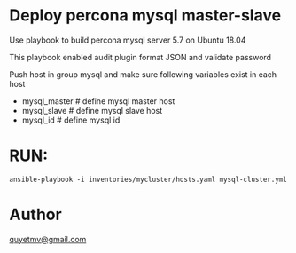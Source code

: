 # Deploy percona mysql master-slave
Use playbook to build percona mysql server 5.7 on Ubuntu 18.04

This playbook enabled audit plugin format JSON and validate password

Push host in group mysql and make sure following variables exist in each host
- mysql_master # define mysql master host
- mysql_slave # define mysql slave host
- mysql_id  # define mysql id

# RUN: 
``
ansible-playbook -i inventories/mycluster/hosts.yaml mysql-cluster.yml
``

# Author
quyetmv@gmail.com